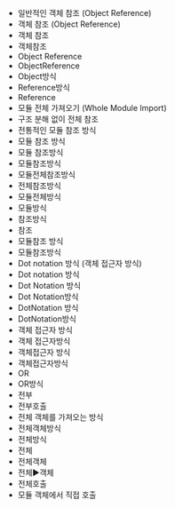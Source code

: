 - 일반적인 객체 참조 (Object Reference)
- 객체 참조 (Object Reference)
- 객체 참조
- 객체참조
- Object Reference
- ObjectReference
- Object방식
- Reference방식
- Reference
- 모듈 전체 가져오기 (Whole Module Import)
- 구조 분해 없이 전체 참조
- 전통적인 모듈 참조 방식
- 모듈 참조 방식
- 모듈 참조방식
- 모듈참조방식
- 모듈전체참조방식
- 전체참조방식
- 모듈전체방식
- 모듈방식
- 참조방식
- 참조
- 모듈참조 방식
- 모듈참조방식
- Dot notation 방식 (객체 접근자 방식)
- Dot notation 방식 
- Dot Notation 방식 
- Dot Notation방식 
- DotNotation 방식 
- DotNotation방식 
- 객체 접근자 방식
- 객체 접근자방식
- 객체접근자 방식
- 객체접근자방식
- OR
- OR방식
- 전부
- 전부호출
- 전체 객체를 가져오는 방식
- 전체객체방식
- 전체방식
- 전체
- 전체객체
- 전체▶️객체
- 전체호출
- 모듈 객체에서 직접 호출 